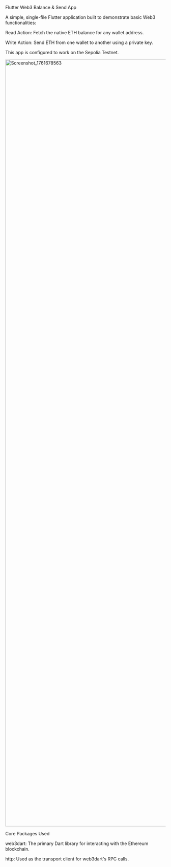 Flutter Web3 Balance & Send App

A simple, single-file Flutter application built to demonstrate basic Web3 functionalities:

Read Action: Fetch the native ETH balance for any wallet address.

Write Action: Send ETH from one wallet to another using a private key.

This app is configured to work on the Sepolia Testnet.

<img width="1080" height="2400" alt="Screenshot_1761678563" src="https://github.com/user-attachments/assets/c2d3a068-d943-4057-b769-aa03e6114a78" />

Core Packages Used

web3dart: The primary Dart library for interacting with the Ethereum blockchain.

http: Used as the transport client for web3dart's RPC calls.


